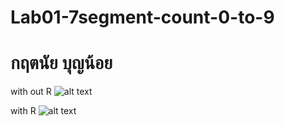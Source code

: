 
# Lab01-7segment-count-0-to-9 
# กฤตนัย บุญน้อย

with out R
![alt text](<Screen Recording 2568-07-02 at 15.24.26.gif>)

with R
![alt text](<Screen Recording 2568-07-02 at 15.36.32.gif>)
